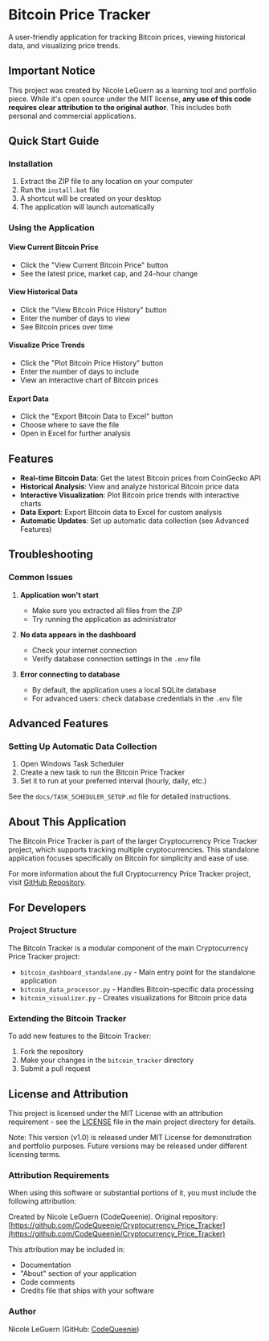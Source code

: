 # Bitcoin Price Tracker

A user-friendly application for tracking Bitcoin prices, viewing historical data, and visualizing price trends.

## Important Notice

This project was created by Nicole LeGuern as a learning tool and portfolio piece. While it's open source under the MIT license, **any use of this code requires clear attribution to the original author**. This includes both personal and commercial applications.

## Quick Start Guide

### Installation
1. Extract the ZIP file to any location on your computer
2. Run the `install.bat` file
3. A shortcut will be created on your desktop
4. The application will launch automatically

### Using the Application

#### View Current Bitcoin Price
- Click the "View Current Bitcoin Price" button
- See the latest price, market cap, and 24-hour change

#### View Historical Data
- Click the "View Bitcoin Price History" button
- Enter the number of days to view
- See Bitcoin prices over time

#### Visualize Price Trends
- Click the "Plot Bitcoin Price History" button
- Enter the number of days to include
- View an interactive chart of Bitcoin prices

#### Export Data
- Click the "Export Bitcoin Data to Excel" button
- Choose where to save the file
- Open in Excel for further analysis

## Features

- **Real-time Bitcoin Data**: Get the latest Bitcoin prices from CoinGecko API
- **Historical Analysis**: View and analyze historical Bitcoin price data
- **Interactive Visualization**: Plot Bitcoin price trends with interactive charts
- **Data Export**: Export Bitcoin data to Excel for custom analysis
- **Automatic Updates**: Set up automatic data collection (see Advanced Features)

## Troubleshooting

### Common Issues

1. **Application won't start**
   - Make sure you extracted all files from the ZIP
   - Try running the application as administrator

2. **No data appears in the dashboard**
   - Check your internet connection
   - Verify database connection settings in the `.env` file

3. **Error connecting to database**
   - By default, the application uses a local SQLite database
   - For advanced users: check database credentials in the `.env` file

## Advanced Features

### Setting Up Automatic Data Collection

1. Open Windows Task Scheduler
2. Create a new task to run the Bitcoin Price Tracker
3. Set it to run at your preferred interval (hourly, daily, etc.)

See the `docs/TASK_SCHEDULER_SETUP.md` file for detailed instructions.

## About This Application

The Bitcoin Price Tracker is part of the larger Cryptocurrency Price Tracker project, which supports tracking multiple cryptocurrencies. This standalone application focuses specifically on Bitcoin for simplicity and ease of use.

For more information about the full Cryptocurrency Price Tracker project, visit [GitHub Repository](https://github.com/CodeQueenie/Cryptocurrency_Price_Tracker).

## For Developers

### Project Structure
The Bitcoin Tracker is a modular component of the main Cryptocurrency Price Tracker project:

- `bitcoin_dashboard_standalone.py` - Main entry point for the standalone application
- `bitcoin_data_processor.py` - Handles Bitcoin-specific data processing
- `bitcoin_visualizer.py` - Creates visualizations for Bitcoin price data

### Extending the Bitcoin Tracker
To add new features to the Bitcoin Tracker:

1. Fork the repository
2. Make your changes in the `bitcoin_tracker` directory
3. Submit a pull request

## License and Attribution

This project is licensed under the MIT License with an attribution requirement - see the [LICENSE](../LICENSE) file in the main project directory for details.

Note: This version (v1.0) is released under MIT License for demonstration and portfolio purposes. Future versions may be released under different licensing terms.

### Attribution Requirements

When using this software or substantial portions of it, you must include the following attribution:

Created by Nicole LeGuern (CodeQueenie). Original repository: [https://github.com/CodeQueenie/Cryptocurrency_Price_Tracker](https://github.com/CodeQueenie/Cryptocurrency_Price_Tracker)

This attribution may be included in:
- Documentation
- "About" section of your application
- Code comments
- Credits file that ships with your software

### Author

Nicole LeGuern (GitHub: [CodeQueenie](https://github.com/CodeQueenie))
